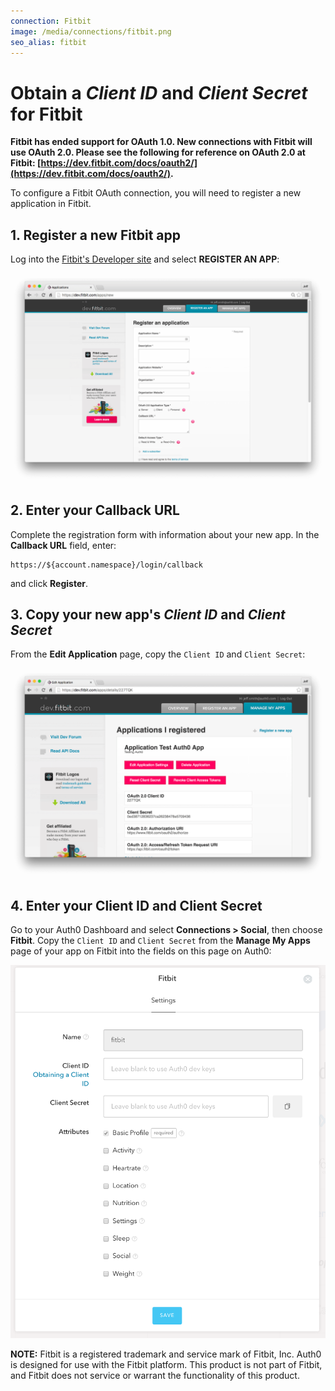 ```yaml
---
connection: Fitbit
image: /media/connections/fitbit.png
seo_alias: fitbit
---
```


# Obtain a *Client ID* and *Client Secret* for Fitbit

**Fitbit has ended support for OAuth 1.0. New connections with Fitbit will use OAuth 2.0. Please see the following for reference on OAuth 2.0 at Fitbit: [https://dev.fitbit.com/docs/oauth2/](https://dev.fitbit.com/docs/oauth2/).**

To configure a Fitbit OAuth connection, you will need to register a new application in Fitbit.

## 1. Register a new Fitbit app

Log into the [Fitbit's Developer site](https://dev.fitbit.com) and select **REGISTER AN APP**:

![](/media/articles/connections/social/fitbit/fitbit-register-oauth2.png)

## 2. Enter your Callback URL

Complete the registration form with information about your new app. In the **Callback URL** field, enter:

	https://${account.namespace}/login/callback

and click **Register**.

## 3. Copy your new app's *Client ID* and *Client Secret*

From the **Edit Application** page, copy the `Client ID` and `Client Secret`:

![](/media/articles/connections/social/fitbit/fitbit-manage-oauth2.png)

## 4. Enter your Client ID and Client Secret

Go to your Auth0 Dashboard and select **Connections > Social**, then choose **Fitbit**. Copy the `Client ID` and `Client Secret` from the **Manage My Apps** page of your app on Fitbit into the fields on this page on Auth0:

![](/media/articles/connections/social/fitbit/fitbit-auth0-dashboard.png)

**NOTE:** Fitbit is a registered trademark and service mark of Fitbit, Inc. Auth0 is designed for use with the Fitbit platform. This product is not part of Fitbit, and Fitbit does not service or warrant the functionality of this product.
